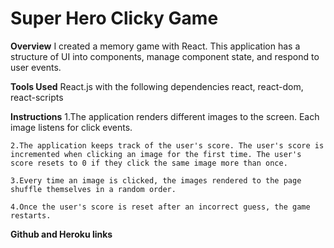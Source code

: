 # Super Hero Clicky Game

**Overview**
 I created a memory game with React. This application has a structure of UI into components, manage component state, and respond to user events.

 **Tools Used**
  React.js with the following dependencies react, react-dom, react-scripts

  **Instructions**
    1.The application renders different images to the screen. Each image listens for click events.

    2.The application keeps track of the user's score. The user's score is incremented when clicking an image for the first time. The user's score resets to 0 if they click the same image more than once.

    3.Every time an image is clicked, the images rendered to the page shuffle themselves in a random order.

    4.Once the user's score is reset after an incorrect guess, the game restarts.

**Github and Heroku links**




